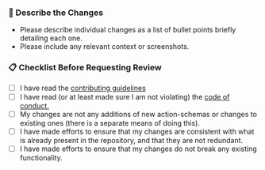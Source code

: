 <!-- Pull Request Template -->
### 📝 Describe the Changes

- Please describe individual changes as a list of bullet points briefly detailing each one.
- Please include any relevant context or screenshots.

### 📋 Checklist Before Requesting Review

- [ ] I have read the [contributing guidelines](https://github.com/bapo2/gpt-actions?tab=readme-ov-file#-contributing)
- [ ] I have read (or at least made sure I am not violating) the [code of conduct.](https://github.com/bapo2/gpt-actions/blob/main/.github/CODE_OF_CONDUCT.md)
- [ ] My changes are not any additions of new action-schemas or changes to existing ones (there is a separate means of doing this).
- [ ] I have made efforts to ensure that my changes are consistent with what is already present in the repository, and that they are not redundant.
- [ ] I have made efforts to ensure that my changes do not break any existing functionality.